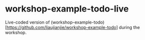 # workshop-example-todo-live

Live-coded version of (workshop-example-todo)[https://github.com/liaujianjie/workshop-example-todo] during the workshop.
